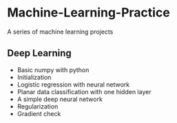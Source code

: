 # Machine-Learning-Practice
A series of machine learning projects

## Deep Learning

* Basic numpy with python
* Initialization
* Logistic regression with neural network
* Planar data classification with one hidden layer
* A simple deep neural network
* Regularization
* Gradient check